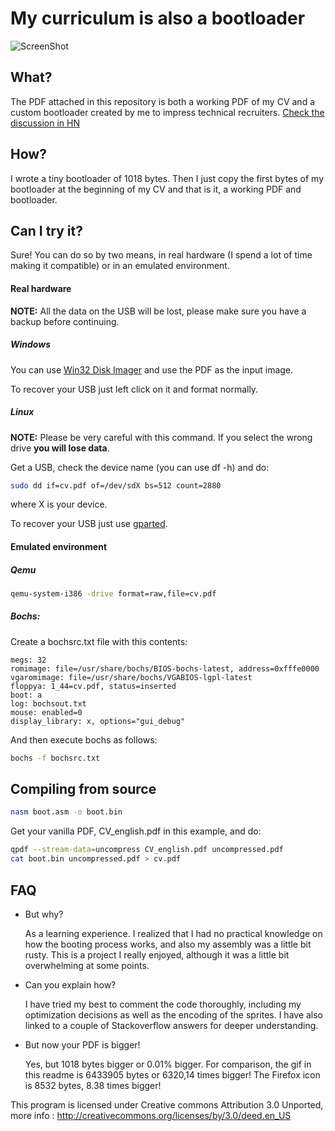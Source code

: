 My curriculum is also a bootloader
====================================

![ScreenShot](https://raw.githubusercontent.com/pjimenezmateo/curriculum-bootloader/master/demo.gif)

What?
------------

The PDF attached in this repository is both a working PDF of my CV and a custom bootloader created by me to impress technical recruiters. [Check the discussion in HN](https://news.ycombinator.com/item?id=19344146)

How?
------------

I wrote a tiny bootloader of 1018 bytes. Then I just copy the first bytes of my bootloader at the beginning of my CV and that is it, a working PDF and bootloader.

Can I try it?
------------

Sure! You can do so by two means, in real hardware (I spend a lot of time making it compatible) or in an emulated environment.

#### Real hardware

**NOTE:** All the data on the USB will be lost, please make sure you have a backup before continuing.

##### Windows

You can use [Win32 Disk Imager](https://sourceforge.net/projects/win32diskimager/) and use the PDF as the input image.

To recover your USB just left click on it and format normally.

##### Linux
**NOTE:** Please be very careful with this command. If you select the wrong drive **you will lose data**.

Get a USB, check the device name (you can use df -h) and do:
```bash
sudo dd if=cv.pdf of=/dev/sdX bs=512 count=2880
```

where X is your device.

To recover your USB just use [gparted](https://gparted.org/).

#### Emulated environment

##### Qemu
```bash
qemu-system-i386 -drive format=raw,file=cv.pdf
```

##### Bochs:

Create a bochsrc.txt file with this contents:
```text
megs: 32
romimage: file=/usr/share/bochs/BIOS-bochs-latest, address=0xfffe0000
vgaromimage: file=/usr/share/bochs/VGABIOS-lgpl-latest
floppya: 1_44=cv.pdf, status=inserted
boot: a
log: bochsout.txt
mouse: enabled=0
display_library: x, options="gui_debug"
```

And then execute bochs as follows:

```bash
bochs -f bochsrc.txt
```

Compiling from source
------------

```bash
nasm boot.asm -o boot.bin
```

Get your vanilla PDF, CV_english.pdf in this example, and do:
```bash
qpdf --stream-data=uncompress CV_english.pdf uncompressed.pdf
cat boot.bin uncompressed.pdf > cv.pdf
```

FAQ
------------

* But why?

    As a learning experience. I realized that I had no practical knowledge on how the booting process works, and also my assembly was a little bit rusty. This is a project I really enjoyed, although it was a little bit overwhelming at some points.

* Can you explain how?

    I have tried my best to comment the code thoroughly, including my optimization decisions as well as the encoding of the sprites. I have also linked to a couple of Stackoverflow answers for deeper understanding.

* But now your PDF is bigger!

    Yes, but 1018 bytes bigger or 0.01% bigger. For comparison, the gif in this readme is 6433905 bytes or 6320,14 times bigger! The Firefox icon is 8532 bytes, 8.38 times bigger!



This program is licensed under Creative commons Attribution 3.0 Unported, more info : 
http://creativecommons.org/licenses/by/3.0/deed.en_US
